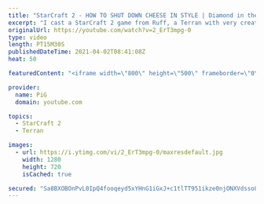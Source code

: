 ```yaml
---
title: "StarCraft 2 - HOW TO SHUT DOWN CHEESE IN STYLE | Diamond in the Ruff #41"
excerpt: "I cast a StarCraft 2 game from Ruff, a Terran with very creative gameplay. How will he ruff up his Protoss opponent? 🐷 Support PiG: https://www.pigstarcraft.com/support/  Check out all episodes of 💎 Diamond in the Ruff: https://www.youtube.com/playlist?list=PLFUDU8AOevUfdEq20wYq8Sm9z3sc1yn0l Follow"
originalUrl: https://youtube.com/watch?v=2_ErT3mpg-0
type: video
length: PT15M30S
publishedDateTime: 2021-04-02T08:41:08Z
heat: 50

featuredContent: "<iframe width=\"800\" height=\"500\" frameborder=\"0\" src=\"https://www.youtube.com/embed/2_ErT3mpg-0\" allow=\"accelerometer; autoplay; encrypted-media; gyroscope; picture-in-picture\" allowfullscreen></iframe>"

provider:
  name: PiG
  domain: youtube.com

topics:
  - StarCraft 2
  - Terran

images:
  - url: https://i.ytimg.com/vi/2_ErT3mpg-0/maxresdefault.jpg
    width: 1280
    height: 720
    isCached: true

secured: "Sa8BXOBOnPvL0IpQ4fooqeyd5xYHnG1iGxJ+c1tlTT951ikze0njONXVdsso8yiFYXqnH0c2Ekco9DWXqx/LMW7ep9Fed1Dc/iGlxl4Aszq6QlpzNhkFAtvwIrA+qLU1ur1B9Sf5pUFkEnWqZWjedc27HTZlSHsecVRr2uJithBPOko8B9ee3s+UJMKioUBQE4wvnXNLclsnvheZwBmDTH1mTqQnvfUxEiVij/+3CDOnAohOgqGzMhR+Pjv2q3LoMisoxElb8OTBQjXfwpRs3IleRN0J8ppjWofO8g3TVSKeXgqUN6Fw4+FCPWuFWxUf5LJKmSddmg0P0zY3RU04LcM1HDrTrM1KhSw7YiW1tx/o9gk61BIujvaJZe8FOLw/Zxv26VIBebbV3lugrw+pK0f4ChngUDLNtmXa7pI1fs8=;nDuQoR1hPYVM64KI6R7N3Q=="
---
```


